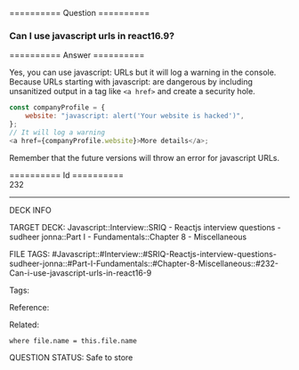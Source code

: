 ========== Question ==========  

### Can I use javascript urls in react16.9?  

========== Answer ==========  

Yes, you can use javascript: URLs but it will log a warning in the console.
Because URLs starting with javascript: are dangerous by including unsanitized
output in a tag like `<a href>` and create a security hole.

```javascript
const companyProfile = {
    website: "javascript: alert('Your website is hacked')",
};
// It will log a warning
<a href={companyProfile.website}>More details</a>;
```

Remember that the future versions will throw an error for javascript URLs.

========== Id ==========  
232

---

DECK INFO

TARGET DECK: Javascript::Interview::SRIQ - Reactjs interview questions - sudheer jonna::Part I - Fundamentals::Chapter 8 - Miscellaneous

FILE TAGS: #Javascript::#Interview::#SRIQ-Reactjs-interview-questions-sudheer-jonna::#Part-I-Fundamentals::#Chapter-8-Miscellaneous::#232-Can-i-use-javascript-urls-in-react16-9

Tags:

Reference:

Related:

```dataview
where file.name = this.file.name
```
QUESTION STATUS: Safe to store
